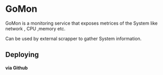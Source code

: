 # GoMon

GoMon is a monitoring service that exposes metrices of the System like network , CPU ,memory etc.

Can be used by external scrapper to gather System information.

## Deploying

#### via Github